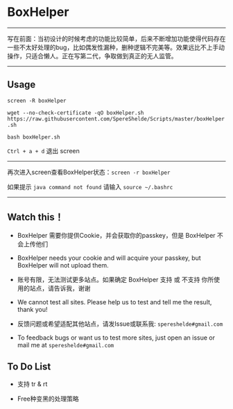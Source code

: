 # BoxHelper

---

写在前面：当初设计的时候考虑的功能比较简单，后来不断增加功能使得代码存在一些不太好处理的bug，比如偶发性漏种，删种逻辑不完美等。效果远比不上手动操作，只适合懒人。正在写第二代，争取做到真正的无人监管。

---

## Usage

`screen -R boxHelper`

`wget --no-check-certificate -qO boxHelper.sh https://raw.githubusercontent.com/SpereShelde/Scripts/master/boxHelper.sh`

`bash boxHelper.sh`

`Ctrl + a + d` 退出 screen

---

再次进入screen查看BoxHelper状态：`screen -r boxHelper`

如果提示 `java command not found` 请输入 `source ~/.bashrc`

---

## Watch this！ 

- BoxHelper 需要你提供Cookie，并会获取你的passkey，但是 BoxHelper 不会上传他们

- BoxHelper needs your cookie and will acquire your passkey, but BoxHelper will not upload them.

- 账号有限，无法测试更多站点。如果确定 BoxHelper 支持 或 不支持 你所使用的站点，请告诉我，谢谢

- We cannot test all sites. Please help us to test and tell me the result, thank you!

- 反馈问题或希望适配其他站点，请发Issue或联系我: `spereshelde#gmail.com`

- To feedback bugs or want us to test more sites, just open an issue or mail me at `spereshelde#gmail.com`

## To Do List

- 支持 tr & rt

- Free种变黑的处理策略
